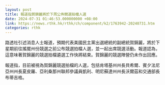 ```yaml
---
layout: post
title: 報道指賀錦麗將於下周公佈競選拍檔人選
date: 2024-07-31 01:46:53.000000000 +08:00
link: https://news.rthk.hk/rthk/ch/component/k2/1763942-20240731.htm
categories: rthk
---
```


路透社引述消息人士報道，預期代表美國民主黨出選總統的副總統賀錦麗，將於下星期前往搖擺州份競選之前公布競選拍檔人選，並一起出席競選活動。報道認為，這意味著賀錦麗的競選拍檔遴選工作快將結束。賀錦麗的競選陣營仍未作出回應。

報道指，目前被視為賀錦麗競選拍檔的人選，包括肯塔基州州長貝希爾、賓夕法尼亞州州長夏皮羅、亞利桑那州聯邦參議員凱利、明尼蘇達州州長沃爾茲和交通部長布蒂吉格。
